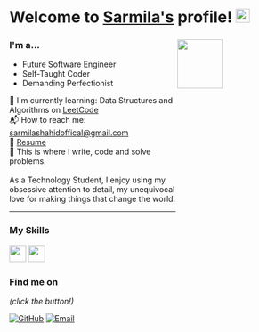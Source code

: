 # Welcome to [Sarmila's](https://github.com/Hirthick6/) profile! <a href="https://github.com/SarmilaShahid/"> <img src="https://media.giphy.com/media/hvRJCLFzcasrR4ia7z/giphy.gif" width="25px"></a>

### I'm a...   <img src="https://camo.githubusercontent.com/4d9f5ecceb711eec6e2018f38a5677dc657c9738d4a65ba3b928c41c0a45b439/68747470733a2f2f6d69726f2e6d656469756d2e636f6d2f6d61782f313336302f302a37513379765349765f7430696f4a2d5a2e676966" height=15% width=40% align="right">

* Future Software Engineer
 * Self-Taught Coder
* Demanding Perfectionist

🌱 I'm currently learning: Data Structures and Algorithms on [LeetCode](https://leetcode.com/SarmilaShahidofficial)<br>
📬 How to reach me: [sarmilashahidoffical@gmail.com](mailto:sarmilashahidoffcial@gmail.com)<br>
📝 [Resume](https://github.com/SarmilaShahid/RESUME/blob/main/SarmilaShahid%20official.pdf)<br>
💪 This is where I write, code and solve problems.<br><br>
 As a Technology Student, I enjoy using my obsessive attention to detail, my unequivocal love for making 
 things that change the world.


-------------------------------------------------------------------------------------------------------
### My Skills 
<img src="https://img.shields.io/badge/-C-blue?style=for-the-badge&logo=c&logoColor=FFFFFF" height="30"> <img src="http://img.shields.io/badge/-Python-blue?style=for-the-badge&logo=python&logoColor=FFFFFF" height="30"> 

### Find me on 

_(click the button!)_

[![GitHub](https://img.shields.io/badge/-GitHub-blue?style=for-the-badge&logo=github&logoColor=white)](https://github.com/SarmilaShahid) [![Email](https://img.shields.io/badge/-Email-blue?style=for-the-badge&logo=mail.ru&logoColor=white)](mailto:sarmilashahidofficial@gmail.com)



<!--
**SarmilaShahid/SarmilaShahid** is a ✨ _special_ ✨ repository because its `README.md` (this file) appears on your GitHub profile.

Here are some ideas to get you started:

- 🔭 I’m currently working on ...
- 🌱 I’m currently learning ...
- 👯 I’m looking to collaborate on ...
- 🤔 I’m looking for help with ...
- 💬 Ask me about ...
- 📫 How to reach me: ...
- 😄 Pronouns: ...
- ⚡ Fun fact: ...
-->
